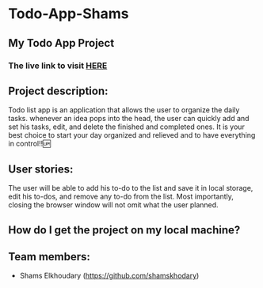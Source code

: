 # Todo-App-Shams

## My Todo App Project

### The live link to visit [HERE](https://gsg-cf05.github.io/Todo-App-Shams/)

## Project description:

Todo list app is an application that allows the user to organize the daily tasks. whenever an idea pops into the head, the user can quickly add and set his tasks, edit, and delete the finished and completed ones. It is your best choice to start your day organized and relieved and to have everything in control!!:up:

## User stories:

The user will be able to add his to-do to the list and save it in local storage, edit his to-dos, and remove any to-do from the list. Most importantly, closing the browser window will not omit what the user planned.

## How do I get the project on my local machine?

## Team members:

- Shams Elkhoudary (https://github.com/shamskhodary)
